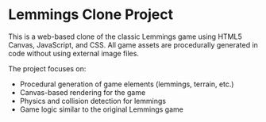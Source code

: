 <!-- Use this file to provide workspace-specific custom instructions to Copilot. For more details, visit https://code.visualstudio.com/docs/copilot/copilot-customization#_use-a-githubcopilotinstructionsmd-file -->

# Lemmings Clone Project

This is a web-based clone of the classic Lemmings game using HTML5 Canvas, JavaScript, and CSS. All game assets are procedurally generated in code without using external image files.

The project focuses on:
- Procedural generation of game elements (lemmings, terrain, etc.)
- Canvas-based rendering for the game
- Physics and collision detection for lemmings
- Game logic similar to the original Lemmings game
